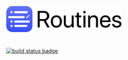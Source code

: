 <img src="/web-assets/images/web-logo-160.png" alt="Routines App Icon" height=70>

#

<a href="https://travis-ci.com/donavoncade/Routines"><img src="https://travis-ci.com/donavoncade/Routines.svg?branch=master" alt="build status badge"></a>
</p>
